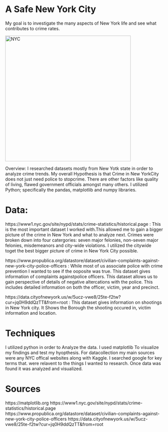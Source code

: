 <h1>A Safe New York City</h1>
<p> My goal is to investigate the many aspects of New York life and see what contributes to crime rates.</p>
<img src="https://www.pngall.com/wp-content/uploads/10/New-York-City-PNG-Image-HD.png" alt="NYC" width="400" height="400">
 <p> Overview: I researched datasets mostly from New Yotk state in order to analyze crime trends. My overall Hypothesis is that Crime in New YorkCity does not just need police to stopcrime. There are other factors like quality of living, flawed government officials amongst many others. I utilized Python; specifically the pandas, matplotlib and numpy libraries. </p>

<h1> Data: </h1>
 <p>https://www1.nyc.gov/site/nypd/stats/crime-statistics/historical.page : This is the most important dataset I worked with.This allowed me to gain a bigger picture of the crime in New York and what to analyze next. Crimes were broken down into four catergories: seven major felonies, non-seven major felonies, misdemeanors and city-wide violations. I utilized the citywide toget the best bigger picture of crime in New York City possible.</p>
 
 <p>https://www.propublica.org/datastore/dataset/civilian-complaints-against-new-york-city-police-officers : While most of us associate police with crime prevention I wanted to see if the ooposite was true. This dataset gives information of complaints againstpolice officers. This dataset allows us to gain perspective of details of negative altercations with the police. This includes detailed information on both the officer, victim, year and precinct.</p>
 
 <p>https://data.cityofnewyork.us/w/5ucz-vwe8/25te-f2tw?cur=jq0H9ddQzTT&from=root : This dataset gives information on shootings in New York city. It Shows the Borough the shooting occured in, victim information and location. </p>
 
 <h1>Techniques</h1>
<p>I utilized python in order to Analyze the data. I used matplotlib To visualize my findings and test my hyopthesis. For datacollection my main sources were any NYC offical websites along with Kaggle. I searched google for key terms that. were relavent to the things I wanted to research. Once data was found it was analyzed and visualized. </p>

<h1>Sources</h1>
<p>https://matplotlib.org
https://www1.nyc.gov/site/nypd/stats/crime-statistics/historical.page
 https://www.propublica.org/datastore/dataset/civilian-complaints-against-new-york-city-police-officers
 https://data.cityofnewyork.us/w/5ucz-vwe8/25te-f2tw?cur=jq0H9ddQzTT&from=root
</p>

